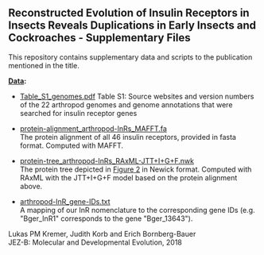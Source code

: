 ## Reconstructed Evolution of Insulin Receptors in Insects Reveals Duplications in Early Insects and Cockroaches - Supplementary Files

This repository contains supplementary data and scripts to the publication mentioned in the title.

**[Data](data/):**

* [Table_S1_genomes.pdf](data/Table_S1_genomes.pdf)
Table S1: Source websites and version numbers of the 22 arthropod genomes and genome annotations that were searched for insulin
receptor genes

* [protein-alignment_arthropod-InRs_MAFFT.fa](data/protein-alignment_arthropod-InRs_MAFFT.fa)  
The protein alignment of all 46 insulin receptors, provided in fasta format. Computed with MAFFT.

* [protein-tree_arthropod-InRs_RAxML-JTT+I+G+F.nwk](data/protein-tree_arthropod-InRs_RAxML-JTT+I+G+F.nwk)  
The protein tree depicted in [Figure 2](figures/Figure_2.pdf) in Newick format. Computed with RAxML with the JTT+I+G+F model based on the protein alignment above.

* [arthropod-InR_gene-IDs.txt](data/arthropod-InR_gene-IDs.txt)  
A mapping of our InR nomenclature to the corresponding gene IDs (e.g. "Bger_InR1" corresponds to the gene "Bger_13643").











Lukas PM Kremer, Judith Korb and Erich Bornberg-Bauer  
JEZ-B: Molecular and Developmental Evolution, 2018
